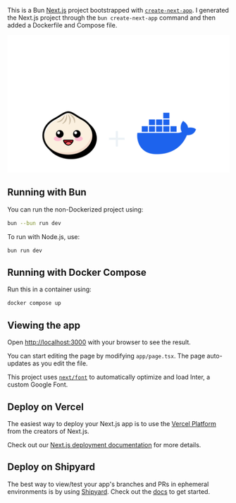 This is a Bun [Next.js](https://nextjs.org/) project bootstrapped with [`create-next-app`](https://github.com/vercel/next.js/tree/canary/packages/create-next-app). I generated the Next.js project through the `bun create-next-app` command and then added a Dockerfile and Compose file. 

![Nextjs Docker Bun](/public/nextjs-bun-docker.png)

## Running with Bun

You can run the non-Dockerized project using:

```bash
bun --bun run dev
```
To run with Node.js, use:
```bash
bun run dev
```

## Running with Docker Compose

Run this in a container using:
```bash
docker compose up
```

## Viewing the app

Open [http://localhost:3000](http://localhost:3000) with your browser to see the result.

You can start editing the page by modifying `app/page.tsx`. The page auto-updates as you edit the file.

This project uses [`next/font`](https://nextjs.org/docs/basic-features/font-optimization) to automatically optimize and load Inter, a custom Google Font.

## Deploy on Vercel

The easiest way to deploy your Next.js app is to use the [Vercel Platform](https://vercel.com/new?utm_medium=default-template&filter=next.js&utm_source=create-next-app&utm_campaign=create-next-app-readme) from the creators of Next.js.

Check out our [Next.js deployment documentation](https://nextjs.org/docs/deployment) for more details.

## Deploy on Shipyard

The best way to view/test your app's branches and PRs in ephemeral environments is by using [Shipyard](https://shipyard.build). Check out the [docs](https://docs.shipyard.build/docs) to get started.
